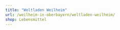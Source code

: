 ```yaml
---
title: "Weltladen Weilheim"
url: /weilheim-in-oberbayern/weltladen-weilheim/
shop: Lebensmittel
---
```

